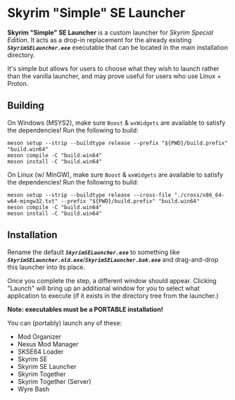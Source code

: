 # Skyrim "Simple" SE Launcher
**Skyrim "Simple" SE Launcher** is a custom launcher for *Skyrim Special Edition*.
It acts as a drop-in replacement for the already existing ***`SkyrimSELauncher.exe`*** executable that can be located in the main installation directory.

It's simple but allows for users to choose what they wish to launch rather than the vanilla launcher, and may prove useful for users who use Linux + Proton.

## Building
On Windows (MSYS2), make sure `Boost` & `wxWidgets` are available to satisfy the dependencies! Run the following to build:
```
meson setup --strip --buildtype release --prefix "${PWD}/build.prefix" "build.win64"
meson compile -C "build.win64"
meson install -C "build.win64"
```

On Linux (w/ MinGW), make sure `Boost` & `wxWidgets` are available to satisfy the dependencies! Run the following to build:
```
meson setup --strip --buildtype release --cross-file "./cross/x86_64-w64-mingw32.txt" --prefix "${PWD}/build.prefix" "build.win64"
meson compile -C "build.win64"
meson install -C "build.win64"
```

## Installation
Rename the default ***`SkyrimSELauncher.exe`*** to something like ***`SkyrimSELauncher.old.exe`***/***`SkyrimSELauncher.bak.exe`*** and drag-and-drop this launcher into its place.

Once you complete the step, a different window should appear.
Clicking "Launch" will bring up an additional window for you to select what application to execute (if it exists in the directory tree from the launcher.)

**Note: executables must be a PORTABLE installation!**


You can (portably) launch any of these:
* Mod Organizer
* Nexus Mod Manager
* SKSE64 Loader
* Skyrim SE
* Skyrim SE Launcher
* Skyrim Together
* Skyrim Together (Server)
* Wyre Bash

